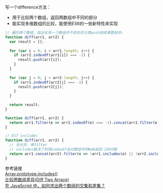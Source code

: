 写一个difference方法：  
- 用于比较两个数组，返回两数组中不同的部分  
- 能实现多维数组的比较，能使用ES6的一些新特性来实现

```javascript
// 遍历两个数组，找出在另一个数组中不存在的元素push到结果数组中。
function diff(arr1, arr2) {
  var result = [];
  
  for (var i = 0; i < arr1.length; i++) {
    if (arr2.indexOf(arr1[i]) === -1) {
      result.push(arr[i]);
    }
  }
  
  for (var j = 0; j < arr2.length; j++) {
    if (arr1.indexOf(arr2[j] === -1) {
      result.push(arr2[j]);
    }
  }
  
  return result;
}
```

```javascript
function diff(arr1, arr2) {
  return arr1.filter(e => arr2.indexOf(e) === -1).concat(arr2.filter(e => arr1.indexOf(e) === -1));
}
```

```javascript
// ES7 includes
function diff(arr1, arr2) {
  // 先合并，再filter
  // includes解决了利用indexOf会对数组中的NaN返回-1的问题
  return arr1.concat(arr2).filter(e => !arr1.includes(e) || !arr2.includes(e));
}
```

参考链接  
 [Array.prototype.includes()](https://developer.mozilla.org/en-US/docs/Web/JavaScript/Reference/Global_Objects/Array/includes)  
 [比较两数组差异(Diff Two Arrays)](https://singsing.io/blog/fcc/intermediate-diff-two-arrays/)  
 [在 JavaScript 中，如何求出两个数组的交集和差集？](https://www.zhihu.com/question/19863166)
